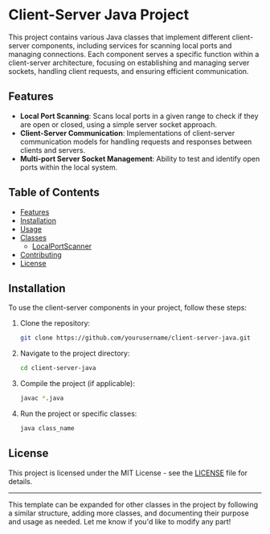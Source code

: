 # Client-Server Java Project

This project contains various Java classes that implement different client-server components, including services for scanning local ports and managing connections. Each component serves a specific function within a client-server architecture, focusing on establishing and managing server sockets, handling client requests, and ensuring efficient communication.

## Features

- **Local Port Scanning**: Scans local ports in a given range to check if they are open or closed, using a simple server socket approach.
- **Client-Server Communication**: Implementations of client-server communication models for handling requests and responses between clients and servers.
- **Multi-port Server Socket Management**: Ability to test and identify open ports within the local system.

## Table of Contents

- [Features](#features)
- [Installation](#installation)
- [Usage](#usage)
- [Classes](#classes)
  - [LocalPortScanner](#localportscanner)
- [Contributing](#contributing)
- [License](#license)

## Installation

To use the client-server components in your project, follow these steps:

1. Clone the repository:

   ```bash
   git clone https://github.com/yourusername/client-server-java.git
   ```

2. Navigate to the project directory:

   ```bash
   cd client-server-java
   ```

3. Compile the project (if applicable):

   ```bash
   javac *.java
   ```

4. Run the project or specific classes:

   ```bash
   java class_name
   ```
## License

This project is licensed under the MIT License - see the [LICENSE](LICENSE) file for details.

---

This template can be expanded for other classes in the project by following a similar structure, adding more classes, and documenting their purpose and usage as needed. Let me know if you'd like to modify any part!
